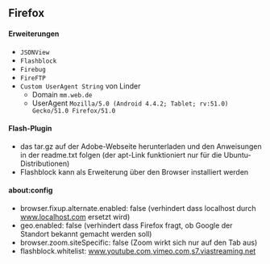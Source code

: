 ## Firefox

#### Erweiterungen
- `JSONView`
- `Flashblock`
- `Firebug`
- `FireFTP`
- `Custom UserAgent String` von Linder
  - Domain `mm.web.de` 
  - UserAgent `Mozilla/5.0 (Android 4.4.2; Tablet; rv:51.0) Gecko/51.0 Firefox/51.0`

#### Flash-Plugin

- das tar.gz auf der Adobe-Webseite herunterladen und den Anweisungen in der readme.txt folgen (der apt-Link funktioniert nur für die Ubuntu-Distributionen)
- Flashblock kann als Erweiterung über den Browser installiert werden

#### about:config

- browser.fixup.alternate.enabled: false (verhindert dass localhost durch www.localhost.com ersetzt wird)
- geo.enabled: false (verhindert dass Firefox fragt, ob Google der Standort bekannt gemacht werden soll)
- browser.zoom.siteSpecific: false (Zoom wirkt sich nur auf den Tab aus)
- flashblock.whitelist: www.youtube.com,vimeo.com,s7.viastreaming.net
